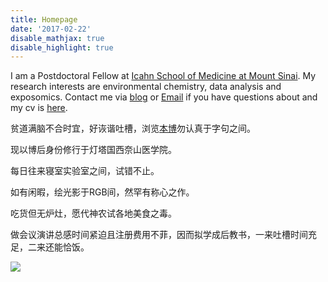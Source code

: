 ```yaml
---
title: Homepage
date: '2017-02-22'
disable_mathjax: true
disable_highlight: true
---
```


I am a Postdoctoral Fellow at [Icahn School of Medicine at Mount Sinai](https://icahn.mssm.edu/about/departments/environmental-public-health). My research interests are environmental chemistry, data analysis and exposomics. Contact me via [blog](http://yufree.cn/en) or [Email](mailto:yufreecas@gmail.com) if you have questions about and my cv is [here](https://yufree.cn/en/vitae/). 

贫道满脑不合时宜，好诙谐吐槽，浏览[本博](http://yufree.cn/cn)勿认真于字句之间。

现以博后身份修行于灯塔国西奈山医学院。

每日往来寝室实验室之间，试错不止。

如有闲暇，绘光影于RGB间，然罕有称心之作。

吃货但无炉灶，愿代神农试各地美食之毒。

做会议演讲总感时间紧迫且注册费用不菲，因而拟学成后教书，一来吐槽时间充足，二来还能恰饭。

<a href="https://clustrmaps.com/site/19okt"  title="Visit tracker"><img src="//www.clustrmaps.com/map_v2.png?d=aGKwZ-DF49N0z_8i7hiiN0lCCG-V4y_33u10MujnjH8&cl=ffffff" /></a>
